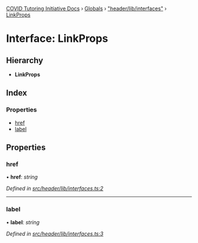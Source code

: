 [COVID Tutoring Initiative Docs](../README.md) › [Globals](../globals.md) › ["header/lib/interfaces"](../modules/_header_lib_interfaces_.md) › [LinkProps](_header_lib_interfaces_.linkprops.md)

# Interface: LinkProps

## Hierarchy

- **LinkProps**

## Index

### Properties

- [href](_header_lib_interfaces_.linkprops.md#href)
- [label](_header_lib_interfaces_.linkprops.md#label)

## Properties

### href

• **href**: _string_

_Defined in [src/header/lib/interfaces.ts:2](https://github.com/tutorbookapp/covid-tutoring/blob/7978780/src/header/lib/interfaces.ts#L2)_

---

### label

• **label**: _string_

_Defined in [src/header/lib/interfaces.ts:3](https://github.com/tutorbookapp/covid-tutoring/blob/7978780/src/header/lib/interfaces.ts#L3)_
